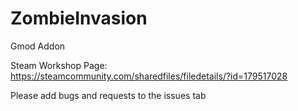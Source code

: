 # ZombieInvasion
Gmod Addon

Steam Workshop Page: https://steamcommunity.com/sharedfiles/filedetails/?id=179517028

Please add bugs and requests to the issues tab
